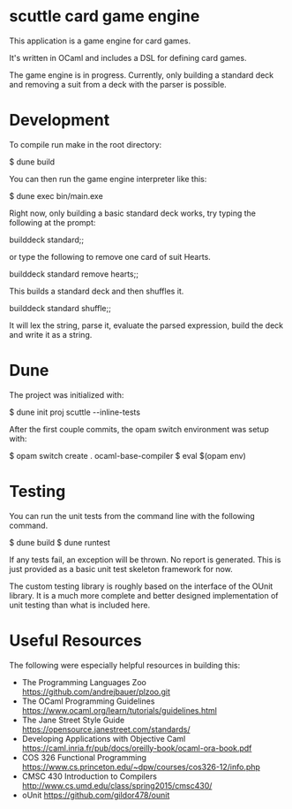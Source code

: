 # scuttle card game engine #

This application is a game engine for card games.

It's written in OCaml and includes a DSL for defining card games.


The game engine is in progress.  Currently, only building a standard deck
and removing a suit from a deck with the parser is possible.

# Development #

To compile run make in the root directory:

$ dune build

You can then run the game engine interpreter like this:

$ dune exec bin/main.exe

Right now, only building a basic standard deck works, try typing the following
at the prompt:

builddeck standard;;

or type the following to remove one card of suit Hearts.

builddeck standard remove hearts;;

This builds a standard deck and then shuffles it.

builddeck standard shuffle;;

It will lex the string, parse it, evaluate the parsed expression,
build the deck and write it as a string.


# Dune #

The project was initialized with:

$ dune init proj scuttle --inline-tests


After the first couple commits, the opam switch environment was setup
with:

$ opam switch create . ocaml-base-compiler
$ eval $(opam env)



# Testing #

You can run the unit tests from the command line with the following command.

$ dune build
$ dune runtest

If any tests fail, an exception will be thrown.  No report is
generated.  This is just provided as a basic unit test skeleton
framework for now.

The custom testing library is roughly based on the interface of the
OUnit library.  It is a much more complete and better designed
implementation of unit testing than what is included here.


# Useful Resources #

The following were especially helpful resources in building this:

  * The Programming Languages Zoo https://github.com/andrejbauer/plzoo.git
  * The OCaml Programming Guidelines https://www.ocaml.org/learn/tutorials/guidelines.html
  * The Jane Street Style Guide https://opensource.janestreet.com/standards/
  * Developing Applications with Objective Caml https://caml.inria.fr/pub/docs/oreilly-book/ocaml-ora-book.pdf
  * COS 326 Functional Programming
    https://www.cs.princeton.edu/~dpw/courses/cos326-12/info.php
  * CMSC 430 Introduction to Compilers
    http://www.cs.umd.edu/class/spring2015/cmsc430/
  * oUnit https://github.com/gildor478/ounit
